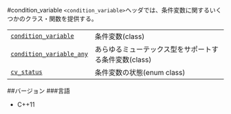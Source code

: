 #condition_variable
`<condition_variable>`ヘッダでは、条件変数に関するいくつかのクラス・関数を提供する。


| | |
|----------------------------------------------------------------------------------------------------------------------------------------------|------------------------------------------------------------------------------|
| [`condition_variable`](./condition_variable/condition_variable.md) | 条件変数(class) |
| [`condition_variable_any`](./condition_variable/condition_variable_any.md) | あらゆるミューテックス型をサポートする条件変数(class) |
| [`cv_status`](./condition_variable/cv_status.md) | 条件変数の状態(enum class) |


##バージョン
###言語
- C++11


